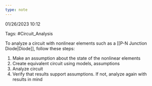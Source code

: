 ```yaml
---
type: note
---
```

01/26/2023 10:12

Tags: #Circuit_Analysis 

To analyze a circuit with nonlinear elements such as a [[P-N Junction Diode|Diode]], follow these steps:

1. Make an assumption about the state of the nonlinear elements
2. Create equivalent circuit using models, assumptions
3. Analyze circuit
4. Verify that results support assumptions. If not, analyze again with results in mind